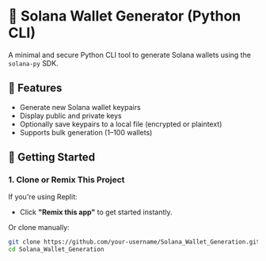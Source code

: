 # 🔐 Solana Wallet Generator (Python CLI)

A minimal and secure Python CLI tool to generate Solana wallets using the `solana-py` SDK.

## 🚀 Features

- Generate new Solana wallet keypairs
- Display public and private keys
- Optionally save keypairs to a local file (encrypted or plaintext)
- Supports bulk generation (1–100 wallets)

## 🧰 Getting Started

### 1. Clone or Remix This Project

If you're using Replit:
- Click **"Remix this app"** to get started instantly.

Or clone manually:

```bash
git clone https://github.com/your-username/Solana_Wallet_Generation.git
cd Solana_Wallet_Generation
